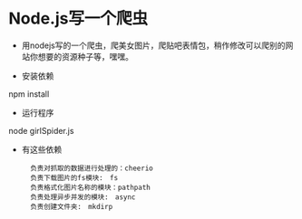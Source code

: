 # Node.js写一个爬虫 #

- 用nodejs写的一个爬虫，爬美女图片，爬贴吧表情包，稍作修改可以爬别的网站你想要的资源种子等，嘿嘿。

- 安装依赖

npm install

- 运行程序

node girlSpider.js

- 有这些依赖

        负责对抓取的数据进行处理的：cheerio
        负责下载图片的fs模块:　fs
        负责格式化图片名称的模块：pathpath
        负责处理异步并发的模块:　async
        负责创建文件夹:　mkdirp


